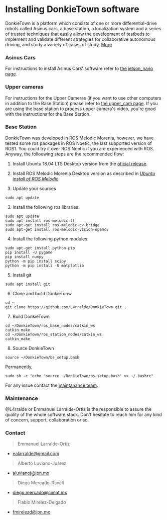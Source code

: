 # Installing **DonkieTown** software
DonkieTown is a platform which consists of one or more differential-drive robots called Asinus cars, a base station, a localization system and a series of trusted techniques that easily allow the development of testbeds to implement and validate different strategies for collaborative autonomous driving, and study a variety of cases of study. [More](/docs/README.md)

### Asinus Cars
For instructions to install Asinus Cars' software refer to [the jetson_nano page](/docs/jetson_nano/README.md).

### Upper cameras
For instructions for the Upper Cameras (if you want to use other computers in addition to the Base Station) please refer to [the upper_cam page](/docs/upper_cam/README.md). If you are using the base station to process upper camera's video, you're good with the instructions for the Base Station.

### Base Station
DonkieTown was developed in ROS Melodic Morenia, however, we have tested some ros packages in ROS Noetic, the last supported version of ROS1. You could try it over ROS Noetic if you are experienced with ROS. Anyway, the folloewing steps are the recommended flow:

1. Install Ubuntu 18.04 LTS Desktop version from the [oficial release](https://releases.ubuntu.com/18.04/).

2. Install ROS Melodic Morenia Desktop version as described in [*Ubuntu install of ROS Melodic*](http://wiki.ros.org/melodic/Installation/Ubuntu)

3. Update your sources
```shell
sudo apt update
```

3. Install the following ros libraries:
```shell
sudo apt update
sudo apt install ros-melodic-tf
sudo apt-get install ros-melodic-cv-bridge
sudo apt-get install ros-melodic-vision-opencv
```

4. Install the following python modules:
```shell
sudo apt-get install python-pip
pip install -U pygame
pip install numpy
python -m pip install scipy
python -m pip install -U matplotlib
```

5. Install git
```shell
sudo apt install git
```

6. Clone and build DonkieTonw
```shell
cd ~
git clone https://github.com/L4rralde/DonkieTown.git .
```

7. Build DonkieTown
```shell
cd ~/DonkieTown/ros_base_nodes/catkin_ws
catkin_make
cd ~/DonkieTown/ros_station_nodes/catkin_ws
catkin_make
```

8. Source DonkieTown
```shell
source ~/DonkieTown/bs_setup.bash
```
Permanently,
```shell
sudo sh -c "echo 'source ~/DonkieTown/bs_setup.bash' >> ~/.bashrc"
```

For any issue contact the [maintanance team](Maintenance).


### Maintenance
@L4rralde or Emmanuel Larralde-Ortiz is the responsible to assure the quality of the whole software stack. Don't hesitate to reach him for any kind of concern, support, collaboration or so.

### Contact
> Emmanuel Larralde-Ortiz
- ealarralde@gmail.com
> Alberto Luviano-Juárez
- aluvianoj@ipn.mx
> Diego Mercado-Ravell
- diego.mercado@cimat.mx
> Flabio Mirelez-Delgado
- fmirelezd@ipn.mx